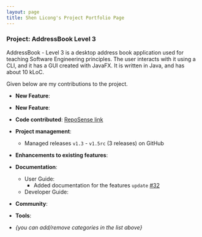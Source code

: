 ```yaml
---
layout: page
title: Shen Licong's Project Portfolio Page
---
```


### Project: AddressBook Level 3

AddressBook - Level 3 is a desktop address book application used for teaching Software Engineering principles. The user interacts with it using a CLI, and it has a GUI created with JavaFX. It is written in Java, and has about 10 kLoC.

Given below are my contributions to the project.

* **New Feature**: 
* **New Feature**: 

* **Code contributed**: [RepoSense link]()

* **Project management**:
  * Managed releases `v1.3` - `v1.5rc` (3 releases) on GitHub

* **Enhancements to existing features**:
  

* **Documentation**:
  * User Guide:
    * Added documentation for the features `update` [\#32](https://github.com/AY2324S1-CS2103T-T08-4/tp/pull/32)
  * Developer Guide:
   

* **Community**:
 

* **Tools**:


* _{you can add/remove categories in the list above}_

